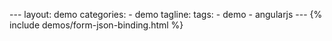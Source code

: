  - - - 
 
 l a y o u t :   d e m o 
 c a t e g o r i e s :   
     -   d e m o 
 t a g l i n e : 
 t a g s :   
     -   d e m o 
     -   a n g u l a r j s 
 
 - - - 
 
 { %   i n c l u d e   d e m o s / f o r m - j s o n - b i n d i n g . h t m l   % }